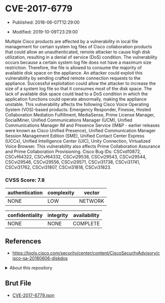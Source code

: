 # CVE-2017-6779

- Published: 2018-06-07T12:29:00

- Modified: 2019-10-09T23:29:00

Multiple Cisco products are affected by a vulnerability in local file management for certain system log files of Cisco collaboration products that could allow an unauthenticated, remote attacker to cause high disk utilization, resulting in a denial of service (DoS) condition. The vulnerability occurs because a certain system log file does not have a maximum size restriction. Therefore, the file is allowed to consume the majority of available disk space on the appliance. An attacker could exploit this vulnerability by sending crafted remote connection requests to the appliance. Successful exploitation could allow the attacker to increase the size of a system log file so that it consumes most of the disk space. The lack of available disk space could lead to a DoS condition in which the application functions could operate abnormally, making the appliance unstable. This vulnerability affects the following Cisco Voice Operating System (VOS)-based products: Emergency Responder, Finesse, Hosted Collaboration Mediation Fulfillment, MediaSense, Prime License Manager, SocialMiner, Unified Communications Manager (UCM), Unified Communications Manager IM and Presence Service (IM&P - earlier releases were known as Cisco Unified Presence), Unified Communication Manager Session Management Edition (SME), Unified Contact Center Express (UCCx), Unified Intelligence Center (UIC), Unity Connection, Virtualized Voice Browser. This vulnerability also affects Prime Collaboration Assurance and Prime Collaboration Provisioning. Cisco Bug IDs: CSCvd10872, CSCvf64322, CSCvf64332, CSCvi29538, CSCvi29543, CSCvi29544, CSCvi29546, CSCvi29556, CSCvi29571, CSCvi31738, CSCvi31741, CSCvi31762, CSCvi31807, CSCvi31818, CSCvi31823.

### CVSS Score: **7.8**

| authentication | complexity | vector |
| --- | --- | --- |
| NONE | LOW | NETWORK |

| confidentiality | integrity | availability |
| --- | --- | --- |
| NONE | NONE | COMPLETE |

## References

* https://tools.cisco.com/security/center/content/CiscoSecurityAdvisory/cisco-sa-20180606-diskdos

<details>
<summary>About this repository</summary> 

  This repository is part of the project [Live Hack CVE](https://github.com/Live-Hack-CVE). Main website can be found [www.live-hack.org](https://www.live-hack.org) 
  
  Made by [Sn0wAlice](https://github.com/Sn0wAlice) for the people that care about security and need to have a feed of the latest CVEs. Hope you enjoy it, don't forget to star the repo and follow me on [Twitter](https://twitter.com/Sn0wAlice) and [Github](https://github.com/Sn0wAlice). And that is my [personnal website](https://www.alice-snow.me/)

  - [Home Page](https://github.com/Live-Hack-CVE)
  - [Framework](https://github.com/Live-Hack-CVE/cve-framework)
  - [CVE database](https://github.com/Live-Hack-CVE/full_database)
  - [Changelog](https://github.com/Live-Hack-CVE/Changelog)
</details>

## Brut File

* [CVE-2017-6779.json](https://raw.githubusercontent.com/Live-Hack-CVE/full_database/main/cves/2017/CVE-2017-6779.json)

